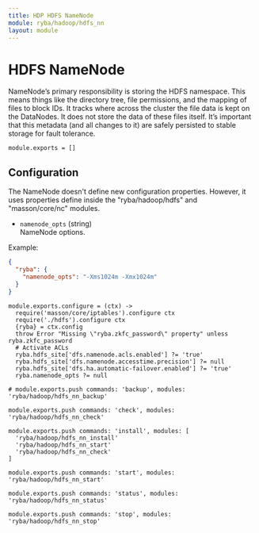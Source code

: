 ```yaml
---
title: HDP HDFS NameNode
module: ryba/hadoop/hdfs_nn
layout: module
---
```


# HDFS NameNode

NameNode’s primary responsibility is storing the HDFS namespace. This means things
like the directory tree, file permissions, and the mapping of files to block
IDs. It tracks where across the cluster the file data is kept on the DataNodes. It
does not store the data of these files itself. It’s important that this metadata
(and all changes to it) are safely persisted to stable storage for fault tolerance.

    module.exports = []

## Configuration

The NameNode doesn't define new configuration properties. However, it uses properties
define inside the "ryba/hadoop/hdfs" and "masson/core/nc" modules.

*   `namenode_opts` (string)   
    NameNode options.   

Example:   

```json
{
  "ryba": {
    "namenode_opts": "-Xms1024m -Xmx1024m"
  }
}
```

    module.exports.configure = (ctx) ->
      require('masson/core/iptables').configure ctx
      require('./hdfs').configure ctx
      {ryba} = ctx.config
      throw Error "Missing \"ryba.zkfc_password\" property" unless ryba.zkfc_password
      # Activate ACLs
      ryba.hdfs_site['dfs.namenode.acls.enabled'] ?= 'true'
      ryba.hdfs_site['dfs.namenode.accesstime.precision'] ?= null
      ryba.hdfs_site['dfs.ha.automatic-failover.enabled'] ?= 'true'
      ryba.namenode_opts ?= null

    # module.exports.push commands: 'backup', modules: 'ryba/hadoop/hdfs_nn_backup'

    module.exports.push commands: 'check', modules: 'ryba/hadoop/hdfs_nn_check'

    module.exports.push commands: 'install', modules: [
      'ryba/hadoop/hdfs_nn_install'
      'ryba/hadoop/hdfs_nn_start'
      'ryba/hadoop/hdfs_nn_check'
    ]

    module.exports.push commands: 'start', modules: 'ryba/hadoop/hdfs_nn_start'

    module.exports.push commands: 'status', modules: 'ryba/hadoop/hdfs_nn_status'

    module.exports.push commands: 'stop', modules: 'ryba/hadoop/hdfs_nn_stop'

